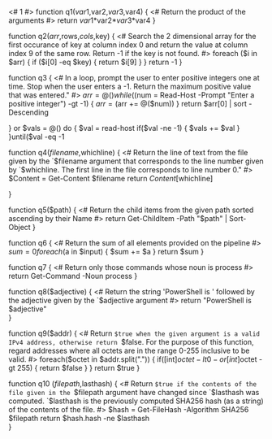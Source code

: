 <# 1 #>
function q1($var1,$var2,$var3,$var4) {
    <# Return the product of the arguments #>
    return $var1*$var2*$var3*$var4
}





function q2($arr,$rows,$cols,$key) {
    <# Search the 2 dimensional array for the first occurance of key at column index 0
       and return the value at column index 9 of the same row.
       Return -1 if the key is not found.
    #>
    foreach ($i in $arr) {
        if ($i[0] -eq $key) {
            return $i[9]
        }
    }
    return -1
}










function q3 {
    <# In a loop, prompt the user to enter positive integers one at time.
       Stop when the user enters a -1. Return the maximum positive
       value that was entered."
	#>
    $arr=@()
    while (($num = Read-Host -Prompt "Enter a positive integer") -gt -1) {
        $arr = ($arr += @($num))
        }
        return $arr[0] | sort -Descending
    
}
or
$vals = @()
do { 
  $val = read-host
  if($val -ne -1) {
    $vals += $val
  }
}until($val -eq  -1









function q4($filename,$whichline) {
    <# Return the line of text from the file given by the \`$filename
	   argument that corresponds to the line number given by `$whichline.
	   The first line in the file corresponds to line number 0."
	#>
    $Content = Get-Content $filename
    return $Content[$whichline]
    
}








function q5($path) {
    <# Return the child items from the given path sorted
       ascending by their Name
	#>
    return Get-ChildItem -Path "$path" | Sort-Object 
}











function q6 {
    <# Return the sum of all elements provided on the pipeline
	#>
    $sum = 0
    foreach ($a in $input) {
    $sum += $a
    }
    return $sum
}















function q7 {
	<# Return only those commands whose noun is process #>
    return Get-Command -Noun process
}
















function q8($adjective) {
    <# Return the string 'PowerShell is ' followed by the adjective given
	   by the `$adjective argument
	#>
    return "PowerShell is $adjective"    
}














function q9($addr) {
	<# Return `$true when the given argument is a valid IPv4 address,
	   otherwise return `$false. For the purpose of this function, regard
	   addresses where all octets are in the range 0-255 inclusive to
	   be valid.
	#>
    foreach($octet in $addr.split(".")) {
        if([int]$octet -lt 0 -or [int]$octet -gt 255) {
            return $false
        }
    }
    return $true
}













function q10 ($filepath,$lasthash) {
    <# Return `$true if the contents of the file given in the
       `$filepath argument have changed since `$lasthash was
       computed. `$lasthash is the previously computed SHA256
       hash (as a string) of the contents of the file. #>
        $hash = Get-FileHash -Algorithm SHA256 $filepath
        return $hash.hash -ne $lasthash    
}
